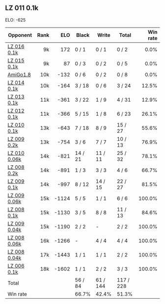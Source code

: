 ## LZ 011 0.1k ##

ELO: -625

Opponent | Rank | ELO | Black | Write | Total | Win rate
---------|-----:|----:|-------|-------|-------|-------:
[LZ 016 0.1k](LZ%20016%200.1k.md) | 9k | 172 | 0 / 1 | 0 / 1 | 0 / 2 | 0.0%
[LZ 015 0.1k](LZ%20015%200.1k.md) | 9k | 87 | 0 / 3 | 0 / 2 | 0 / 5 | 0.0%
[AmiGo1.8](AmiGo1.8.md) | 10k | -132 | 0 / 6 | 0 / 2 | 0 / 8 | 0.0%
[LZ 014 0.1k](LZ%20014%200.1k.md) | 10k | -164 | 3 / 18 | 0 / 6 | 3 / 24 | 12.5%
[LZ 013 0.1k](LZ%20013%200.1k.md) | 11k | -361 | 3 / 22 | 1 / 9 | 4 / 31 | 12.9%
[LZ 012 0.1k](LZ%20012%200.1k.md) | 11k | -366 | 5 / 15 | 1 / 8 | 6 / 23 | 26.1%
[LZ 010 0.1k](LZ%20010%200.1k.md) | 13k | -643 | 7 / 18 | 8 / 9 | 15 / 27 | 55.6%
[LZ 009 0.2k](LZ%20009%200.2k.md) | 13k | -754 | 3 / 6 | 7 / 7 | 10 / 13 | 76.9%
[LZ 010 0.06k](LZ%20010%200.06k.md) | 14k | -821 | 14 / 21 | 11 / 11 | 25 / 32 | 78.1%
[LZ 008 0.2k](LZ%20008%200.2k.md) | 14k | -891 | 1 / 3 | 3 / 3 | 4 / 6 | 66.7%
[LZ 009 0.1k](LZ%20009%200.1k.md) | 14k | -997 | 8 / 12 | 14 / 15 | 22 / 27 | 81.5%
[LZ 009 0.06k](LZ%20009%200.06k.md) | 15k | -1124 | 5 / 5 | 1 / 1 | 6 / 6 | 100.0%
[LZ 008 0.1k](LZ%20008%200.1k.md) | 15k | -1130 | 3 / 5 | 8 / 8 | 11 / 13 | 84.6%
[LZ 009 0.04k](LZ%20009%200.04k.md) | 15k | -1190 | 2 / 2 | - | 2 / 2 | 100.0%
[LZ 008 0.06k](LZ%20008%200.06k.md) | 16k | -1266 | - | 4 / 4 | 4 / 4 | 100.0%
[LZ 008 0.04k](LZ%20008%200.04k.md) | 17k | -1443 | 1 / 1 | 1 / 1 | 2 / 2 | 100.0%
[LZ 006 0.1k](LZ%20006%200.1k.md) | 18k | -1602 | 1 / 1 | 2 / 2 | 3 / 3 | 100.0%
Total | | | 56 / 84 | 61 / 144 | 117 / 228 | 
Win rate| | | 66.7% | 42.4% | 51.3% | 

